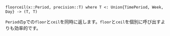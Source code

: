 ```
floorceil(x::Period, precision::T) where T <: Union{TimePeriod, Week, Day} -> (T, T)
```

`Period`の`p`での`floor`と`ceil`を同時に返します。`floor`と`ceil`を個別に呼び出すよりも効率的です。
